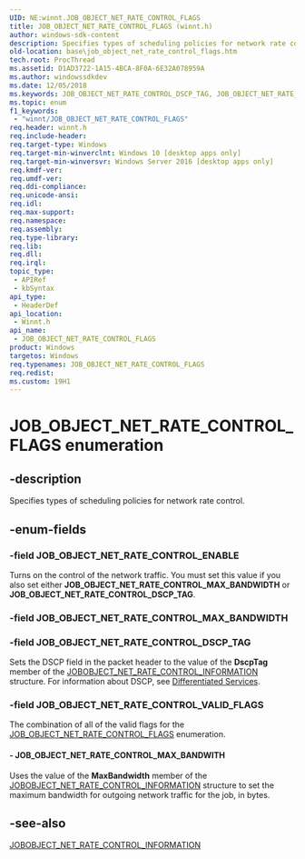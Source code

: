 ```yaml
---
UID: NE:winnt.JOB_OBJECT_NET_RATE_CONTROL_FLAGS
title: JOB_OBJECT_NET_RATE_CONTROL_FLAGS (winnt.h)
author: windows-sdk-content
description: Specifies types of scheduling policies for network rate control.
old-location: base\job_object_net_rate_control_flags.htm
tech.root: ProcThread
ms.assetid: D1AD3722-1A15-4BCA-8F0A-6E32A078959A
ms.author: windowssdkdev
ms.date: 12/05/2018
ms.keywords: JOB_OBJECT_NET_RATE_CONTROL_DSCP_TAG, JOB_OBJECT_NET_RATE_CONTROL_ENABLE, JOB_OBJECT_NET_RATE_CONTROL_FLAGS, JOB_OBJECT_NET_RATE_CONTROL_FLAGS enumeration, JOB_OBJECT_NET_RATE_CONTROL_MAX_BANDWITH, JOB_OBJECT_NET_RATE_CONTROL_VALID_FLAGS, base.job_object_net_rate_control_flags, winnt/JOB_OBJECT_NET_RATE_CONTROL_DSCP_TAG, winnt/JOB_OBJECT_NET_RATE_CONTROL_ENABLE, winnt/JOB_OBJECT_NET_RATE_CONTROL_FLAGS, winnt/JOB_OBJECT_NET_RATE_CONTROL_MAX_BANDWITH, winnt/JOB_OBJECT_NET_RATE_CONTROL_VALID_FLAGS
ms.topic: enum
f1_keywords: 
 - "winnt/JOB_OBJECT_NET_RATE_CONTROL_FLAGS"
req.header: winnt.h
req.include-header: 
req.target-type: Windows
req.target-min-winverclnt: Windows 10 [desktop apps only]
req.target-min-winversvr: Windows Server 2016 [desktop apps only]
req.kmdf-ver: 
req.umdf-ver: 
req.ddi-compliance: 
req.unicode-ansi: 
req.idl: 
req.max-support: 
req.namespace: 
req.assembly: 
req.type-library: 
req.lib: 
req.dll: 
req.irql: 
topic_type:
 - APIRef
 - kbSyntax
api_type:
 - HeaderDef
api_location:
 - Winnt.h
api_name:
 - JOB_OBJECT_NET_RATE_CONTROL_FLAGS
product: Windows
targetos: Windows
req.typenames: JOB_OBJECT_NET_RATE_CONTROL_FLAGS
req.redist: 
ms.custom: 19H1
---
```


# JOB_OBJECT_NET_RATE_CONTROL_FLAGS enumeration


## -description


Specifies types of scheduling policies for network rate control.


## -enum-fields




### -field JOB_OBJECT_NET_RATE_CONTROL_ENABLE

Turns on the control of the network traffic. You must set this value if you also set either <b>JOB_OBJECT_NET_RATE_CONTROL_MAX_BANDWIDTH</b> or <b>JOB_OBJECT_NET_RATE_CONTROL_DSCP_TAG</b>.


### -field JOB_OBJECT_NET_RATE_CONTROL_MAX_BANDWIDTH


### -field JOB_OBJECT_NET_RATE_CONTROL_DSCP_TAG

Sets the DSCP field in the packet header to the value of the <b>DscpTag</b> member of the <a href="https://docs.microsoft.com/windows/desktop/api/winnt/ns-winnt-jobobject_net_rate_control_information">JOBOBJECT_NET_RATE_CONTROL_INFORMATION</a> structure. For information about DSCP, see <a href="https://docs.microsoft.com/previous-versions/windows/desktop/qos/differentiated-services">Differentiated Services</a>.


### -field JOB_OBJECT_NET_RATE_CONTROL_VALID_FLAGS

The combination of all of the valid flags for the <a href="https://docs.microsoft.com/windows/desktop/api/winnt/ne-winnt-job_object_net_rate_control_flags">JOB_OBJECT_NET_RATE_CONTROL_FLAGS</a> enumeration.


#### - JOB_OBJECT_NET_RATE_CONTROL_MAX_BANDWITH

Uses the value of the <b>MaxBandwidth</b> member of the <a href="https://docs.microsoft.com/windows/desktop/api/winnt/ns-winnt-jobobject_net_rate_control_information">JOBOBJECT_NET_RATE_CONTROL_INFORMATION</a> structure to set the maximum bandwidth for outgoing network traffic for the job, in bytes.


## -see-also




<a href="https://docs.microsoft.com/windows/desktop/api/winnt/ns-winnt-jobobject_net_rate_control_information">JOBOBJECT_NET_RATE_CONTROL_INFORMATION</a>
 

 

